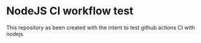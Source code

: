 # NodeJS CI workflow test 
This repository as been created with the intent to test github actions CI with nodejs

